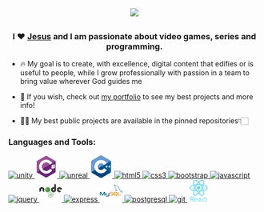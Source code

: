 <h1 align="center"><a href="https://github.com/sFaith3"><img src="https://readme-typing-svg.demolab.com?font=Fira+Code&weight=600&size=28&pause=3000&color=F70000&width=435&lines=Hi%F0%9F%91%8B%F0%9F%8F%BB%2C+I'm+Samuel+Balcells"/></a></h1>
<h3 align="center">I ❤️‍ <a href="https://www.bible.com">Jesus</a> and I am passionate about video games, series and programming.</h3>

- 🔥 My goal is to create, with excellence, digital content that edifies or is useful to people, while I grow professionally with passion in a team to bring value wherever God guides me

- 📄 If you wish, check out [my portfolio](https://sfaith3.github.io/portfolio) to see my best projects and more info!

- 👨‍💻 My best public projects are available in the pinned repositories👇🏻

<h3 align="left">Languages and Tools:</h3>
<p align="left">
  <a href="https://unity.com" target="_blank" rel="noreferrer"> <img src="https://cdn.jsdelivr.net/gh/devicons/devicon@latest/icons/unity/unity-original.svg" alt="unity" width="45" height="45"/> </a>
  <a href="https://www.w3schools.com/cs" target="_blank" rel="noreferrer"> <img src="https://raw.githubusercontent.com/devicons/devicon/master/icons/csharp/csharp-original.svg" alt="csharp" width="45" height="45"/> </a>
  <a href="https://unrealengine.com" target="_blank" rel="noreferrer"> <img src="https://raw.githubusercontent.com/kenangundogan/fontisto/036b7eca71aab1bef8e6a0518f7329f13ed62f6b/icons/svg/brand/unreal-engine.svg" alt="unreal" width="45" height="45"/> </a>
  <a href="https://www.learncpp.com" target="_blank" rel="noreferrer"> <img src="https://raw.githubusercontent.com/devicons/devicon/master/icons/cplusplus/cplusplus-original.svg" alt="cplusplus" width="45" height="45"/> </a>
  <a href="https://www.w3schools.com/html" target="_blank" rel="noreferrer"> <img src="https://cdn.jsdelivr.net/gh/devicons/devicon@latest/icons/html5/html5-plain-wordmark.svg" alt="html5" width="45" height="45"/> </a>
  <a href="https://www.w3schools.com/css" target="_blank" rel="noreferrer"> <img src="https://cdn.jsdelivr.net/gh/devicons/devicon@latest/icons/css3/css3-plain-wordmark.svg" alt="css3" width="45" height="45"/> </a>
  <a href="https://getbootstrap.com" target="_blank" rel="noreferrer"> <img src="https://cdn.jsdelivr.net/gh/devicons/devicon@latest/icons/bootstrap/bootstrap-original-wordmark.svg" alt="bootstrap" width="45" height="45"/> </a>
  <a href="https://www.w3schools.com/js" target="_blank" rel="noreferrer"> <img src="https://cdn.jsdelivr.net/gh/devicons/devicon@latest/icons/javascript/javascript-original.svg" alt="javascript" width="45" height="45"/> </a>
  <a href="https://jquery.com" target="_blank" rel="noreferrer"> <img src="https://cdn.jsdelivr.net/gh/devicons/devicon@latest/icons/jquery/jquery-plain-wordmark.svg" alt="jquery" width="45" height="45"/> </a>
  <a href="https://nodejs.org" target="_blank" rel="noreferrer"> <img src="https://raw.githubusercontent.com/devicons/devicon/master/icons/nodejs/nodejs-original-wordmark.svg" alt="nodejs" width="45" height="45"/> </a>
  <a href="https://expressjs.com" target="_blank" rel="noreferrer"> <img src="https://cdn.jsdelivr.net/gh/devicons/devicon@latest/icons/express/express-original.svg" alt="express" width="45" height="45"/> </a>
  <a href="https://www.mysql.com" target="_blank" rel="noreferrer"> <img src="https://raw.githubusercontent.com/devicons/devicon/master/icons/mysql/mysql-original-wordmark.svg" alt="mysql" width="45" height="45"/> </a>
  <a href="https://www.postgresql.org" target="_blank" rel="noreferrer"> <img src="https://cdn.jsdelivr.net/gh/devicons/devicon@latest/icons/postgresql/postgresql-plain-wordmark.svg" alt="postgresql" width="45" height="45"/> </a>
  <a href="https://git-scm.com" target="_blank" rel="noreferrer"> <img src="https://cdn.jsdelivr.net/gh/devicons/devicon@latest/icons/git/git-plain-wordmark.svg" alt="git" width="45" height="45"/> </a>
  <a href="https://reactjs.org" target="_blank" rel="noreferrer"> <img src="https://raw.githubusercontent.com/devicons/devicon/master/icons/react/react-original-wordmark.svg" alt="react" width="45" height="45"/> </a>
</p>
